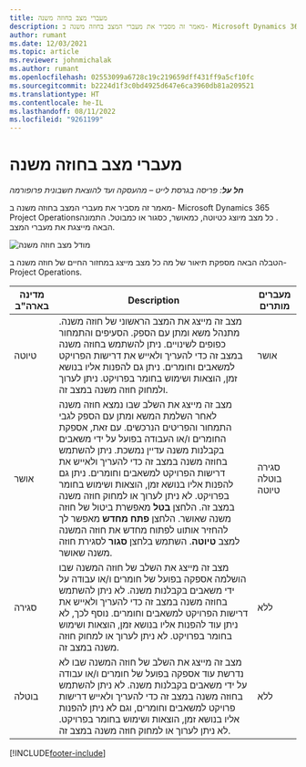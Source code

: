 ```yaml
---
title: מעברי מצב בחוזה משנה
description: מאמר זה מסביר את מעברי המצב בחוזה משנה ב- Microsoft Dynamics 365 Project Operations‏ כאשר חוזה המשנה נוצר, מבוצע ונסגר.
author: rumant
ms.date: 12/03/2021
ms.topic: article
ms.reviewer: johnmichalak
ms.author: rumant
ms.openlocfilehash: 02553099a6728c19c219659dff431ff9a5cf10fc
ms.sourcegitcommit: b2224d1f3c0bd4925d647e6ca3960db81a209521
ms.translationtype: HT
ms.contentlocale: he-IL
ms.lasthandoff: 08/11/2022
ms.locfileid: "9261199"
---
```

# <a name="state-transitions-on-a-subcontract"></a>מעברי מצב בחוזה משנה 

_**חל על**: פריסה בגרסת לייט – מהעסקה ועד להוצאת חשבונית פרופורמה_

מאמר זה מסביר את מעברי המצב בחוזה משנה ב- Microsoft Dynamics 365 Project Operations‏. כל מצב מיוצג כטיוטה, כמאושר, כסגור או כמבוטל. התמונה הבאה מייצגת את מעברי המצב.

![מודל מצב חוזה משנה](../media/SubconStates.png)  

הטבלה הבאה מספקת תיאור של מה כל מצב מייצג במחזור החיים של חוזה משנה ב- Project Operations.

| מדינה בארה"ב | Description | מעברים מותרים |
| --- | --- | --- |
| טיוטה | מצב זה מייצג את המצב הראשוני של חוזה משנה. מתנהל משא ומתן עם הספק. הסעיפים והתמחור כפופים לשינויים. ניתן להשתמש בחוזה משנה במצב זה כדי להעריך ולאייש את דרישות הפרויקט למשאבים וחומרים. ניתן גם להפנות אליו בנושא זמן, הוצאות ושימוש בחומר בפרויקט. ניתן לערוך ולמחוק חוזה משנה במצב זה. | אושר |
| אושר | מצב זה מייצג את השלב שבו נמצא חוזה משנה לאחר השלמת המשא ומתן עם הספק לגבי התמחור והפריטים הנרכשים. עם זאת, אספקת החומרים ו/או העבודה בפועל על ידי משאבים בקבלנות משנה עדיין נמשכת. ניתן להשתמש בחוזה משנה במצב זה כדי להעריך ולאייש את דרישות הפרויקט למשאבים וחומרים. ניתן גם להפנות אליו בנושא זמן, הוצאות ושימוש בחומר בפרויקט. לא ניתן לערוך או למחוק חוזה משנה במצב זה. הלחצן **בטל** מאפשרת ביטול של חוזה משנה שאושר. הלחצן **פתח מחדש** מאפשר לך לפתוח מחדש את חוזה המשנה uלהחזיר אותו למצב **טיוטה**. השתמש בלחצן **סגור** לסגירת חוזה משנה שאושר. | סגירה <br> בוטלה <br> טיוטה |
| סגירה | מצב זה מייצג את השלב של חוזה המשנה שבו הושלמה אספקה בפועל של חומרים ו/או עבודה על ידי משאבים בקבלנות משנה. לא ניתן להשתמש בחוזה משנה במצב זה כדי להעריך ולאייש את דרישות הפרויקט למשאבים וחומרים. נוסף לכך, לא ניתן עוד להפנות אליו בנושא זמן, הוצאות ושימוש בחומר בפרויקט. לא ניתן לערוך או למחוק חוזה משנה במצב זה. | ללא |
| בוטלה | מצב זה מייצג את השלב של חוזה המשנה שבו לא נדרשת עוד אספקה בפועל של חומרים ו/או עבודה על ידי משאבים בקבלנות משנה. לא ניתן להשתמש בחוזה משנה במצב זה כדי להעריך ולאייש דרישות פרויקט למשאבים וחומרים, וגם לא ניתן להפנות אליו בנושא זמן, הוצאות ושימוש בחומר בפרויקט. לא ניתן לערוך או למחוק חוזה משנה במצב זה. | ללא |


[!INCLUDE[footer-include](../../includes/footer-banner.md)]
